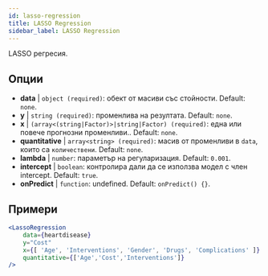 ```yaml
---
id: lasso-regression
title: LASSO Regression
sidebar_label: LASSO Regression
---
```


LASSO регресия.

## Опции

* __data__ | `object (required)`: обект от масиви със стойности. Default: `none`.
* __y__ | `string (required)`: променлива на резултата. Default: `none`.
* __x__ | `(array<(string|Factor)>|string|Factor) (required)`: една или повече прогнозни променливи.. Default: `none`.
* __quantitative__ | `array<string> (required)`: масив от променливи в `data`, които са `количествени`. Default: `none`.
* __lambda__ | `number`: параметър на регуларизация. Default: `0.001`.
* __intercept__ | `boolean`: контролира дали да се използва модел с член intercept. Default: `true`.
* __onPredict__ | `function`: undefined. Default: `onPredict() {}`.


## Примери

```jsx live
<LassoRegression
    data={heartdisease} 
    y="Cost"
    x={[ 'Age', 'Interventions', 'Gender', 'Drugs', 'Complications' ]}
    quantitative={['Age','Cost','Interventions']}
/>
```

